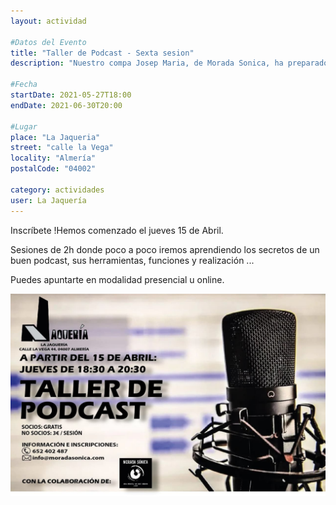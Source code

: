 ```yaml
---
layout: actividad

#Datos del Evento
title: "Taller de Podcast - Sexta sesion"
description: "Nuestro compa Josep Maria, de Morada Sonica, ha preparado un taller de Podcast para nosotros. "

#Fecha
startDate: 2021-05-27T18:00
endDate: 2021-06-30T20:00

#Lugar
place: "La Jaqueria"
street: "calle la Vega"
locality: "Almería"
postalCode: "04002"

category: actividades
user: La Jaquería
---
```



Inscríbete !Hemos comenzado el jueves 15 de Abril. 

Sesiones de 2h donde poco a poco iremos aprendiendo los secretos de un buen podcast, sus herramientas, funciones y realización ...

Puedes apuntarte en modalidad presencial u online.

![cartel](/recursos/varios/podcast.jpg)
